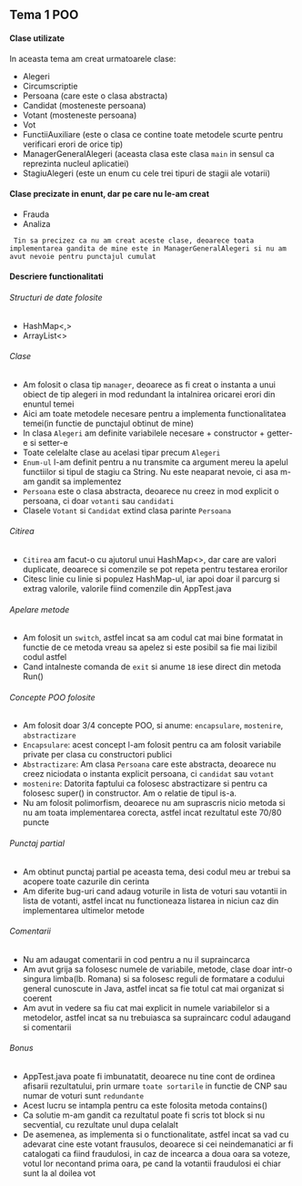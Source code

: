 ## Tema 1 POO

#### Clase utilizate
In aceasta tema am creat urmatoarele clase:

- Alegeri
- Circumscriptie
- Persoana (care este o clasa abstracta)
- Candidat (mosteneste persoana)
- Votant (mosteneste persoana)
- Vot
- FunctiiAuxiliare (este o clasa ce contine toate metodele scurte pentru verificari erori de orice tip)
- ManagerGeneralAlegeri (aceasta clasa este clasa `main` in sensul ca reprezinta nucleul aplicatiei)
- StagiuAlegeri (este un enum cu cele trei tipuri de stagii ale votarii)

#### Clase precizate in enunt, dar pe care nu le-am creat
- Frauda
- Analiza

```
 Tin sa precizez ca nu am creat aceste clase, deoarece toata implementarea gandita de mine este in ManagerGeneralAlegeri si nu am avut nevoie pentru punctajul cumulat
```

#### Descriere functionalitati

###### Structuri de date folosite
- HashMap<,>
- ArrayList<>

###### Clase
- Am folosit o clasa tip `manager`, deoarece as fi creat o instanta a unui obiect de tip alegeri in mod redundant la intalnirea oricarei erori din enuntul temei
- Aici am toate metodele necesare pentru a implementa functionalitatea temei(in functie de punctajul obtinut de mine)
- In clasa `Alegeri` am definite variabilele necesare + constructor + getter-e si setter-e
- Toate celelalte clase au acelasi tipar precum `Alegeri`
- `Enum-ul` l-am definit pentru a nu transmite ca argument mereu la apelul functiilor si tipul de stagiu ca String. Nu este neaparat nevoie, ci asa m-am gandit sa implementez
- `Persoana` este o clasa abstracta, deoarece nu creez in mod explicit o persoana, ci doar `votanti` sau `candidati`
- Clasele `Votant` si `Candidat` extind clasa parinte `Persoana`

###### Citirea
- `Citirea` am facut-o cu ajutorul unui HashMap<>, dar care are valori duplicate, deoarece si comenzile se pot repeta pentru testarea erorilor
- Citesc linie cu linie si populez HashMap-ul, iar apoi doar il parcurg si extrag valorile, valorile fiind comenzile din AppTest.java

###### Apelare metode
- Am folosit un `switch`, astfel incat sa am codul cat mai bine formatat in functie de ce metoda vreau sa apelez si este posibil sa fie mai lizibil codul astfel
- Cand intalneste comanda de `exit` si anume `18` iese direct din metoda Run()

###### Concepte POO folosite
- Am folosit doar 3/4 concepte POO, si anume: `encapsulare`, `mostenire`, `abstractizare`
- `Encapsulare`: acest concept l-am folosit pentru ca am folosit variabile private per clasa cu constructori publici
- `Abstractizare`: Am clasa `Persoana` care este abstracta, deoarece nu creez niciodata o instanta explicit persoana, ci `candidat` sau `votant`
- `mostenire`: Datorita faptului ca folosesc abstractizare si pentru ca folosesc super() in constructor. Am o relatie de tipul is-a.
- Nu am folosit polimorfism, deoarece nu am suprascris nicio metoda si nu am toata implementarea corecta, astfel incat rezultatul este 70/80 puncte

###### Punctaj partial
- Am obtinut punctaj partial pe aceasta tema, desi codul meu ar trebui sa acopere toate cazurile din cerinta
- Am diferite bug-uri cand adaug voturile in lista de voturi sau votantii in lista de votanti, astfel incat nu functioneaza listarea in niciun caz din implementarea ultimelor metode

###### Comentarii
- Nu am adaugat comentarii in cod pentru a nu il supraincarca
- Am avut grija sa folosesc numele de variabile, metode, clase doar intr-o singura limba(lb. Romana) si sa folosesc reguli de formatare a codului general cunoscute in Java, astfel incat sa fie totul cat mai organizat si coerent
- Am avut in vedere sa fiu cat mai explicit in numele variabilelor si a metodelor, astfel incat sa nu trebuiasca sa supraincarc codul adaugand si comentarii

###### Bonus
- AppTest.java poate fi imbunatatit, deoarece nu tine cont de ordinea afisarii rezultatului, prin urmare `toate sortarile` in functie de CNP sau numar de voturi sunt `redundante`
- Acest lucru se intampla pentru ca este folosita metoda contains()
- Ca solutie m-am gandit ca rezultatul poate fi scris tot block si nu secvential, cu rezultate unul dupa celalalt
- De asemenea, as implementa si o functionalitate, astfel incat sa vad cu adevarat cine este votant frausulos, deoarece si cei neindemanatici ar fi catalogati ca fiind fraudulosi, in caz de incearca a doua oara sa voteze, votul lor necontand prima oara, pe cand la votantii fraudulosi ei chiar sunt la al doilea vot
  
